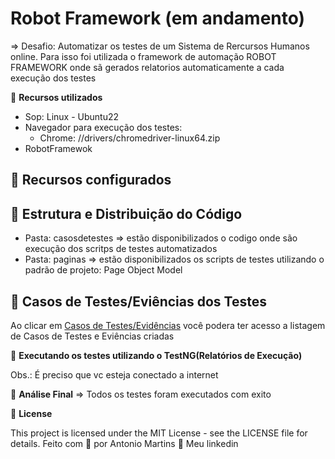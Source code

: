 # Robot Framework (em andamento)

=> Desafio: Automatizar os testes de um Sistema de Rercursos Humanos online. Para isso foi utilizada o framework de automação 
ROBOT FRAMEWORK onde sã gerados relatorios automaticamente a cada execução dos testes

🚀 **Recursos utilizados**
- Sop: Linux - Ubuntu22
- Navegador para execução dos testes:
    - Chrome: //drivers/chromedriver-linux64.zip
- RobotFramewok

## 🔖 Recursos configurados

## 🔖 Estrutura e Distribuição do Código
- Pasta: casosdetestes => estão disponibilizados o codigo onde são execução dos scritps de testes automatizados
- Pasta: paginas => estão disponibilizados os scripts de testes utilizando o padrão de projeto: Page Object Model

## 🔖 Casos de Testes/Eviências dos Testes
Ao clicar em [Casos de Testes/Evidências](https://github.com/antoniogmartins/Interfaces/blob/main/RobotFramework/CasosdeTestes.md)
você podera ter acesso a listagem de Casos de Testes e Eviências criadas


🚀 **Executando os testes utilizando o TestNG(Relatórios de Execução)**

Obs.: É preciso que vc esteja conectado a internet

🚀 **Análise Final**
=> Todos os testes foram executados com exito

📝 **License**

This project is licensed under the MIT License - see the LICENSE file for details.
Feito com 💜  por Antonio Martins 👋   Meu linkedin


